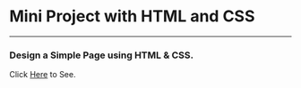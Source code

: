 # Mini Project with HTML and CSS

---

### Design a Simple Page using HTML & CSS.

Click [Here]() to See.
